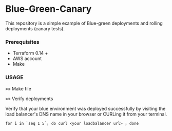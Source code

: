 # Blue-Green-Canary

This repository is a simple example of Blue-green deployments and rolling deployments (canary tests).

### Prerequisites

- Terraform 0.14 +
- AWS account
- Make

### USAGE

»» Make file 


»» Verify deployments 

Verify that your blue environment was deployed successfully by visiting the load balancer's DNS name in your browser or CURLing it from your terminal.

````
for i in `seq 1 5`; do curl <your loadbalancer url> ; done

````




